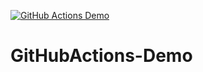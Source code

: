 [![GitHub Actions Demo](https://github.com/savagame/GitHubActions-Demo/actions/workflows/github-actions-demo.yml/badge.svg?branch=main)](https://github.com/savagame/GitHubActions-Demo/actions/workflows/github-actions-demo.yml)
# GitHubActions-Demo

